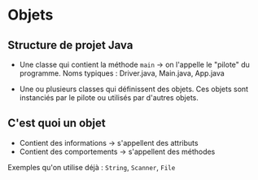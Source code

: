 # Objets

## Structure de projet Java

* Une classe qui contient la méthode `main` -> on l'appelle le "pilote" du programme. Noms typiques : Driver.java, Main.java, App.java

* Une ou plusieurs classes qui définissent des objets. Ces objets sont instanciés par le pilote ou utilisés par d'autres objets.

## C'est quoi un objet

* Contient des informations -> s'appellent des attributs
* Contient des comportements -> s'appellent des méthodes

Exemples qu'on utilise déjà : `String`, `Scanner`, `File`

